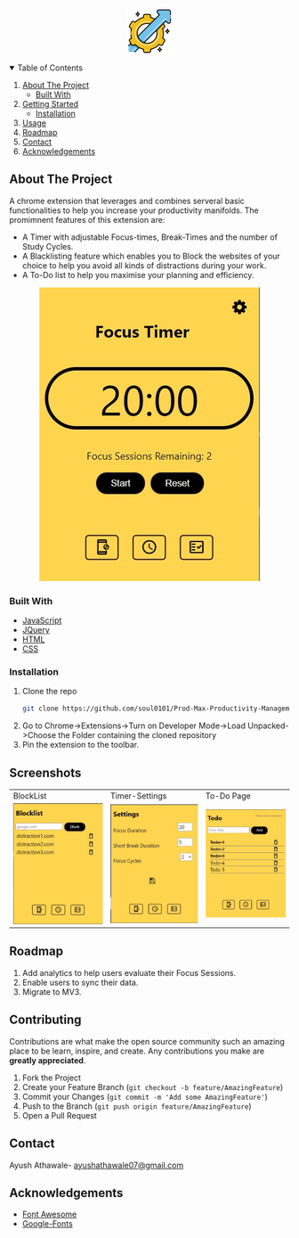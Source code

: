 <p align="center">
  <a href="https://github.com/soul0101/Prod-Max-Productivity-Management-Chrome-Extension/">
    <img src="https://github.com/soul0101/Prod-Max-Productivity-Management-Chrome-Extension/raw/main/assets/productivity.png" alt="Logo" width="80" height="80">
  </a>
</p>

<!-- TABLE OF CONTENTS -->
<details open="open">
  <summary>Table of Contents</summary>
  <ol>
    <li>
      <a href="#about-the-project">About The Project</a>
      <ul>
        <li><a href="#built-with">Built With</a></li>
      </ul>
    </li>
    <li>
      <a href="#getting-started">Getting Started</a>
      <ul>
        <li><a href="#installation">Installation</a></li>
      </ul>
    </li>
    <li><a href="#usage">Usage</a></li>
    <li><a href="#roadmap">Roadmap</a></li>
    <li><a href="#contact">Contact</a></li>
    <li><a href="#acknowledgements">Acknowledgements</a></li>
  </ol>
</details>



<!-- ABOUT THE PROJECT -->
## About The Project
A chrome extension that leverages and combines serveral basic functionalities to help you increase your productivity manifolds. 
The promimnent features of this extension are:
* A Timer with adjustable Focus-times, Break-Times and the number of Study Cycles.
* A Blacklisting feature which enables you to Block the websites of your choice to help you avoid all kinds of distractions during your work.
* A To-Do list to help you maximise your planning and efficiency.


<p align="center">
  <img src="https://raw.githubusercontent.com/soul0101/Prod-Max-Productivity-Management-Chrome-Extension/main/screens/timer.jpg" />
</p>


### Built With

* [JavaScript](https://developer.mozilla.org/en-US/docs/Learn/Getting_started_with_the_web/JavaScript_basics)
* [JQuery](https://jquery.com)
* [HTML]()
* [CSS]()

### Installation

1. Clone the repo
   ```sh
   git clone https://github.com/soul0101/Prod-Max-Productivity-Management-Chrome-Extension/
   ```
2. Go to Chrome->Extensions->Turn on Developer Mode->Load Unpacked->Choose the Folder containing the cloned repository
3. Pin the extension to the toolbar.



<!-- USAGE EXAMPLES -->
## Screenshots
<table>
  <tr>
    <td>BlockList</td>
     <td>Timer-Settings</td>
     <td>To-Do Page</td>
  </tr>
  <tr>
    <td><img src="https://github.com/soul0101/Prod-Max-Productivity-Management-Chrome-Extension/raw/main/screens/blocklist.jpg" width=330></td>
    <td><img src="https://github.com/soul0101/Prod-Max-Productivity-Management-Chrome-Extension/raw/main/screens/settings.jpg" width=330></td>
    <td><img src="https://github.com/soul0101/Prod-Max-Productivity-Management-Chrome-Extension/raw/main/screens/todo.jpg" width=330></td>
  </tr>
</table>


<!-- ROADMAP -->
## Roadmap
1) Add analytics to help users evaluate their Focus Sessions.
2) Enable users to sync their data.
3) Migrate to MV3.


<!-- CONTRIBUTING -->
## Contributing

Contributions are what make the open source community such an amazing place to be learn, inspire, and create. Any contributions you make are **greatly appreciated**.

1. Fork the Project
2. Create your Feature Branch (`git checkout -b feature/AmazingFeature`)
3. Commit your Changes (`git commit -m 'Add some AmazingFeature'`)
4. Push to the Branch (`git push origin feature/AmazingFeature`)
5. Open a Pull Request

<!-- CONTACT -->
## Contact

Ayush Athawale- ayushathawale07@gmail.com




<!-- ACKNOWLEDGEMENTS -->
## Acknowledgements

* [Font Awesome](https://fontawesome.com)
* [Google-Fonts](https://fonts.google.com)
